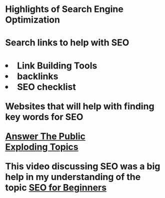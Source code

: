 # Highlights of Search Engine Optimization
<meta charset="utf-8">
<meta name="description" content="This is a website that discusses SEO">
<meta name="viewport" content="width=device-width, initial-scale=1">
<meta name="keywords" content="SEO, help, tools">
<meta name="author" content="Jordan Hanks">
<h1>Search links to help with SEO<h1>
  
<li>Link Building Tools
<li>backlinks
<li>SEO checklist
<br>
  
  Websites that will help with finding key words for SEO
  
  <a href="https://answerthepublic.com/">Answer The Public</a>
<br>
  <a href="https://explodingtopics.com/">Exploding Topics</a>
  
  This video discussing SEO was a big help in my understanding of the topic <a href="https://www.youtube.com/watch?v=rpwD50v0Ubo">SEO for Beginners</a>
  
  
